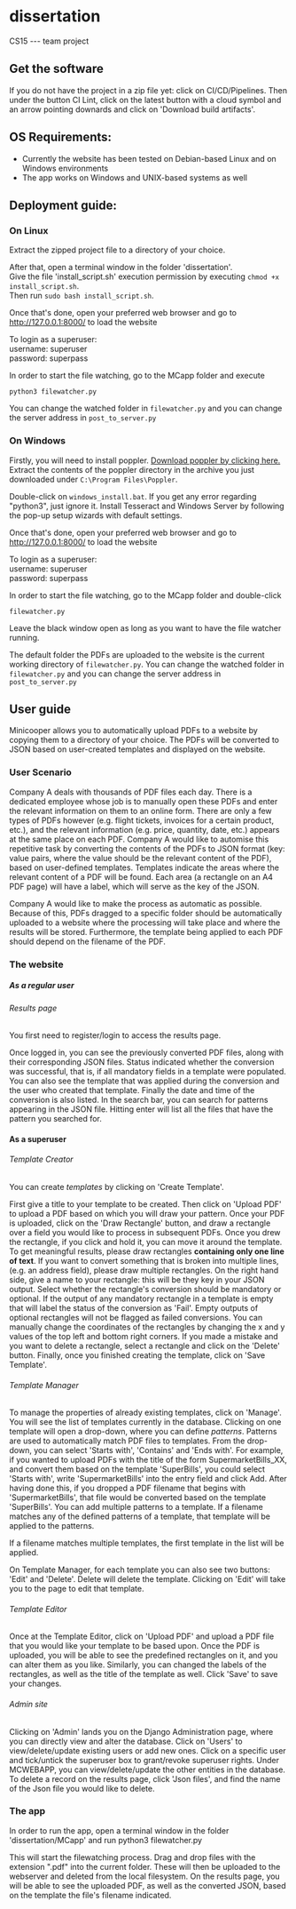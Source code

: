 # dissertation
CS15 --- team project

## Get the software

If you do not have the project in a zip file yet: click on CI/CD/Pipelines. Then under the button CI Lint, click on the latest button with a cloud symbol and an arrow pointing downards and click on 'Download build artifacts'.  

## OS Requirements:

- Currently the website has been tested on Debian-based Linux and on Windows environments
- The app works on Windows and UNIX-based systems as well

## Deployment guide: 

### On Linux

Extract the zipped project file to a directory of your choice.  

After that, open a terminal window in the folder 'dissertation'.  
Give the file 'install_script.sh' execution permission by executing `chmod +x install_script.sh`.  
Then run  `sudo bash install_script.sh`.  

Once that's done, open your preferred web browser and go to http://127.0.0.1:8000/  to load the website  

To login as a superuser:  
username: superuser  
password: superpass  


In order to start the file watching, go to the MCapp folder and execute

`python3 filewatcher.py`

You can change the watched folder in `filewatcher.py` and you can change the server address in `post_to_server.py`

### On Windows

Firstly, you will need to install poppler. [Download poppler by clicking here.](http://blog.alivate.com.au/wp-content/uploads/2018/10/poppler-0.68.0_x86.7z) 
Extract the contents of the poppler directory in the archive you just downloaded under `C:\Program Files\Poppler`.

Double-click on `windows_install.bat`. If you get any error regarding "python3", just ignore it.
Install Tesseract and Windows Server by following the pop-up setup wizards with default settings.

Once that's done, open your preferred web browser and go to http://127.0.0.1:8000/  to load the website  

To login as a superuser:  
username: superuser  
password: superpass  

In order to start the file watching, go to the MCapp folder and double-click

`filewatcher.py`

Leave the black window open as long as you want to have the file watcher running.

The default folder the PDFs are uploaded to the website is the current working directory of `filewatcher.py`. You can change the watched folder in `filewatcher.py` and you can change the server address in `post_to_server.py`


## User guide

Minicooper allows you to automatically upload PDFs to a website by copying them to a directory of your choice. The PDFs will be converted to JSON based on user-created templates and displayed on the website.

### User Scenario

Company A deals with thousands of PDF files each day. There is a dedicated employee whose job is to manually open these PDFs and enter the relevant information on them to an online form.
There are only a few types of PDFs however (e.g. flight tickets, invoices for a certain product, etc.), and the relevant information (e.g. price, quantity, date, etc.) appears at the same place on each PDF.
Company A would like to automise this repetitive task by converting the contents of the PDFs to JSON format (key: value pairs, where the value should be the relevant content of the PDF), based on user-defined templates.
Templates indicate the areas where the relevant content of a PDF will be found. Each area (a rectangle on an A4 PDF page) will have a label, which will serve as the key of the JSON.

Company A would like to make the process as automatic as possible. Because of this, PDFs dragged to a specific folder should be automatically uploaded to a website where the processing will take place and where the results will be stored.
Furthermore, the template being applied to each PDF should depend on the filename of the PDF. 

### The website

##### As a regular user

###### Results page

You first need to register/login to access the results page.

Once logged in, you can see the previously converted PDF files, along with their corresponding JSON files. Status indicated whether the conversion was successful, that is, if all mandatory fields in a template were populated. You can also see the template that was applied during the conversion and the user who created that template. Finally the date and time of the conversion is also listed.
In the search bar, you can search for patterns appearing in the JSON file. Hitting enter will list all the files that have the pattern you searched for.

#### As a superuser

###### Template Creator

You can create *templates* by clicking on 'Create Template'.

First give a title to your template to be created.
Then click on 'Upload PDF' to upload a PDF based on which you will draw your pattern. Once your PDF is uploaded, click on the 'Draw Rectangle' button, and draw a rectangle over a field you would like to process in subsequent PDFs. Once you drew the rectangle, if you click and hold it, you can move it around the template. To get meaningful results, please draw rectangles **containing only one line of text**. If you want to convert something that is broken into multiple lines, (e.g. an address field), please draw multiple rectangles. 
On the right hand side, give a name to your rectangle: this will be they key in your JSON output. Select whether the rectangle's conversion should be mandatory or optional. If the output of any mandatory rectangle in a template is empty that will label the status of the conversion as 'Fail'. Empty outputs of optional rectangles will not be flagged as failed conversions. You can manually change the coordinates of the rectangles by changing the x and y values of the top left and bottom right corners.
If you made a mistake and you want to delete a rectangle, select a rectangle and click on the 'Delete' button.
Finally, once you finished creating the template, click on 'Save Template'.

###### Template Manager

To manage the properties of already existing templates, click on 'Manage'. You will see the list of templates currently in the database. Clicking on one template will open a drop-down, where you can define *patterns*.
Patterns are used to automatically match PDF files to templates. From the drop-down, you can select 'Starts with', 'Contains' and 'Ends with'.
For example, if you wanted to upload PDFs with the title of the form SupermarketBills_XX, and convert them based on the template 'SuperBills', you could select 'Starts with', write 'SupermarketBills' into the entry field and click Add.
After having done this, if you dropped a PDF filename that begins with 'SupermarketBills', that file would be converted based on the template 'SuperBills'.
You can add multiple patterns to a template. If a filename matches any of the defined patterns of a template, that template will be applied to the patterns.

If a filename matches multiple templates, the first template in the list will be applied.

On Template Manager, for each template you can also see two buttons: 'Edit' and 'Delete'. Delete will delete the template. Clicking on 'Edit' will take you to the page to edit that template.

###### Template Editor

Once at the Template Editor, click on 'Upload PDF' and upload a PDF file that you would like your template to be based upon. Once the PDF is uploaded, you will be able to see the predefined rectangles on it, and you can alter them as you like. Similarly, you can changed the labels of the rectangles, as well as the title of the template as well.
Click 'Save' to save your changes.

###### Admin site

Clicking on 'Admin' lands you on the Django Administration page, where you can directly view and alter the database. Click on 'Users' to view/delete/update existing users or add new ones. Click on a specific user and tick/untick the superuser box to grant/revoke superuser rights.
Under MCWEBAPP, you can view/delete/update the other entities in the database. To delete a record on the results page, click 'Json files', and find the name of the Json file you would like to delete.

### The app

In order to run the app, open a terminal window in the folder 'dissertation/MCapp' and run
python3 filewatcher.py

This will start the filewatching process. Drag and drop files with the extension ".pdf" into the current folder. These will then be uploaded to the webserver and deleted from the local filesystem.
On the results page, you will be able to see the uploaded PDF, as well as the converted JSON, based on the template the file's filename indicated.